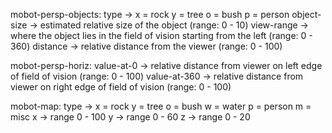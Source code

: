 mobot-persp-objects:
type -> 
  x = rock
  y = tree
  o = bush
  p = person
object-size -> estimated relative size of the object (range: 0 - 10)
view-range -> where the object lies in the field of vision starting from the left (range: 0 - 360)
distance -> relative distance from the viewer (range: 0 - 100)

mobot-persp-horiz:
value-at-0 -> relative distance from viewer on left edge of field of vision (range: 0 - 100)
value-at-360 -> relative distance from viewer on right edge of field of vision (range: 0 - 100)

mobot-map:
type ->
  x = rock
  y = tree
  o = bush
  w = water
  p = person
  m = misc
x -> range 0 - 100
y -> range 0 - 60
z -> range 0 - 20
